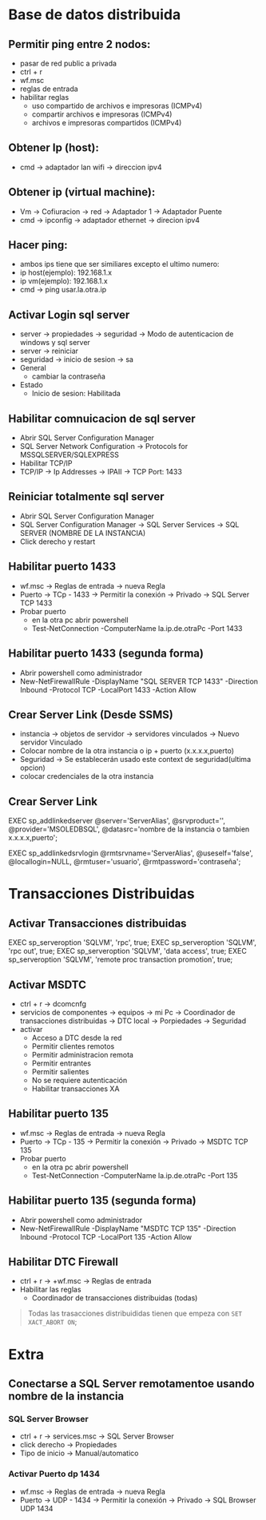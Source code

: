 # Base de datos distribuida

## Permitir ping entre 2 nodos:
- pasar de red public a privada
- ctrl + r
- wf.msc
- reglas de entrada
- habilitar reglas
	- uso compartido de archivos e impresoras (ICMPv4)
	- compartir archivos e impresoras (ICMPv4)
	- archivos e impresoras compartidos (ICMPv4)

## Obtener Ip (host):
- cmd -> adaptador lan wifi -> direccion ipv4

## Obtener ip (virtual machine):
- Vm -> Cofiuracion -> red -> Adaptador 1 -> Adaptador Puente
- cmd -> ipconfig -> adaptador ethernet -> direcion ipv4

## Hacer ping:
- ambos ips tiene que ser similiares excepto el ultimo numero:
- ip host(ejemplo): 192.168.1.x
- ip vm(ejemplo): 192.168.1.x
- cmd -> ping usar.la.otra.ip

## Activar Login sql server
- server -> propiedades -> seguridad -> Modo de autenticacion de windows y sql server
- server -> reiniciar
- seguridad -> inicio de sesion -> sa
- General
	- cambiar la contraseña
- Estado
	- Inicio de sesion: Habilitada

## Habilitar comnuicacion de sql server
- Abrir SQL Server Configuration Manager
- SQL Server Network Configuration -> Protocols for MSSQLSERVER/SQLEXPRESS
- Habilitar TCP/IP
- TCP/IP -> Ip Addresses -> IPAII -> TCP Port: 1433

## Reiniciar totalmente sql server
- Abrir SQL Server Configuration Manager
- SQL Server Configuration Manager -> SQL Server Services -> SQL SERVER (NOMBRE DE LA INSTANCIA)
- Click derecho y restart

## Habilitar puerto 1433
- wf.msc -> Reglas de entrada -> nueva Regla
- Puerto -> TCp - 1433 -> Permitir la conexión -> Privado -> SQL Server TCP 1433
- Probar puerto
	- en la otra pc abrir powershell
	- Test-NetConnection -ComputerName la.ip.de.otraPc -Port 1433

## Habilitar puerto 1433 (segunda forma)
- Abrir powershell como administrador
- New-NetFirewallRule -DisplayName "SQL SERVER TCP 1433" -Direction Inbound -Protocol TCP -LocalPort 1433 -Action Allow

## Crear Server Link (Desde SSMS)
- instancia -> objetos de servidor -> servidores vinculados -> Nuevo servidor Vinculado
- Colocar nombre de la otra instancia o ip + puerto (x.x.x.x,puerto)
- Seguridad -> Se establecerán usado este context de seguridad(ultima opcion)
- colocar credenciales de la otra instancia

## Crear Server Link
EXEC sp_addlinkedserver 
@server='ServerAlias',
@srvproduct='',
@provider='MSOLEDBSQL',
@datasrc='nombre de la instancia o tambien x.x.x.x,puerto'; 

EXEC sp_addlinkedsrvlogin
@rmtsrvname='ServerAlias',
@useself='false',
@locallogin=NULL,
@rmtuser='usuario',
@rmtpassword='contraseña';

# Transacciones Distribuidas

## Activar Transacciones distribuidas
EXEC sp_serveroption 'SQLVM', 'rpc', true;
EXEC sp_serveroption 'SQLVM', 'rpc out', true;
EXEC sp_serveroption 'SQLVM', 'data access', true;
EXEC sp_serveroption 'SQLVM', 'remote proc transaction promotion', true;

## Activar MSDTC
- ctrl + r -> dcomcnfg
- servicios de componentes -> equipos -> mi Pc -> Coordinador de transacciones distribuidas -> DTC local -> Porpiedades -> Seguridad
- activar
	- Acceso a DTC desde la red
	- Permitir clientes remotos
	- Permitir administracion remota
	- Permitir entrantes
	- Permitir salientes
	- No se requiere autenticación
	- Habilitar transacciones XA

## Habilitar puerto 135
- wf.msc -> Reglas de entrada -> nueva Regla
- Puerto -> TCp - 135 -> Permitir la conexión -> Privado -> MSDTC TCP 135
- Probar puerto
	- en la otra pc abrir powershell
	- Test-NetConnection -ComputerName la.ip.de.otraPc -Port 135

## Habilitar puerto 135 (segunda forma)
- Abrir powershell como administrador
- New-NetFirewallRule -DisplayName "MSDTC TCP 135" -Direction Inbound -Protocol TCP -LocalPort 135 -Action Allow

## Habilitar DTC Firewall
- ctrl + r -> +wf.msc -> Reglas de entrada
- Habilitar las reglas
	- Coordinador de transacciones distribuidas (todas)

> Todas las trasacciones distribuididas tienen que empeza con `SET XACT_ABORT ON`;

# Extra

## Conectarse a SQL Server remotamentoe usando nombre de la instancia

### SQL Server Browser 
- ctrl + r -> services.msc -> SQL Server Browser
- click derecho -> Propiedades
- Tipo de inicio -> Manual/automatico

### Activar Puerto dp 1434
- wf.msc -> Reglas de entrada -> nueva Regla
- Puerto -> UDP - 1434 -> Permitir la conexión -> Privado -> SQL Browser UDP 1434
